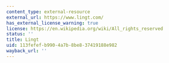 ```yaml
---
content_type: external-resource
external_url: https://www.lingt.com/
has_external_license_warning: true
license: https://en.wikipedia.org/wiki/All_rights_reserved
status: ''
title: Lingt
uid: 113fefef-b990-4a7b-8be8-37419188e982
wayback_url: ''
---
```

